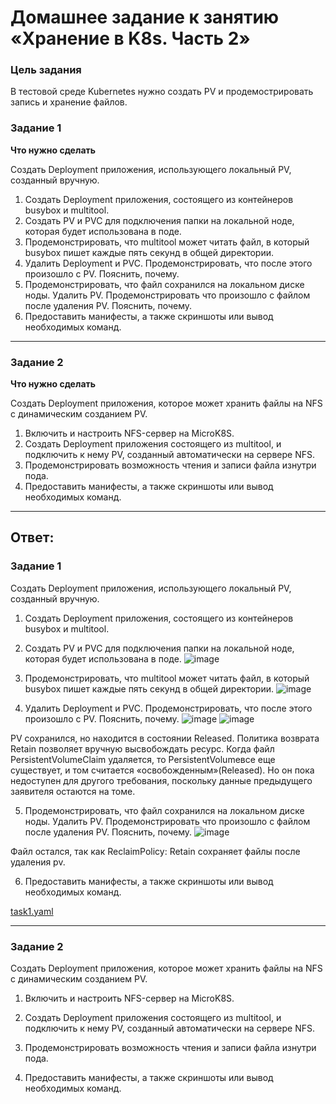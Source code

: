 # Домашнее задание к занятию «Хранение в K8s. Часть 2»

### Цель задания

В тестовой среде Kubernetes нужно создать PV и продемострировать запись и хранение файлов.

### Задание 1

**Что нужно сделать**

Создать Deployment приложения, использующего локальный PV, созданный вручную.

1. Создать Deployment приложения, состоящего из контейнеров busybox и multitool.
2. Создать PV и PVC для подключения папки на локальной ноде, которая будет использована в поде.
3. Продемонстрировать, что multitool может читать файл, в который busybox пишет каждые пять секунд в общей директории. 
4. Удалить Deployment и PVC. Продемонстрировать, что после этого произошло с PV. Пояснить, почему.
5. Продемонстрировать, что файл сохранился на локальном диске ноды. Удалить PV.  Продемонстрировать что произошло с файлом после удаления PV. Пояснить, почему.
5. Предоставить манифесты, а также скриншоты или вывод необходимых команд.

------

### Задание 2

**Что нужно сделать**

Создать Deployment приложения, которое может хранить файлы на NFS с динамическим созданием PV.

1. Включить и настроить NFS-сервер на MicroK8S.
2. Создать Deployment приложения состоящего из multitool, и подключить к нему PV, созданный автоматически на сервере NFS.
3. Продемонстрировать возможность чтения и записи файла изнутри пода. 
4. Предоставить манифесты, а также скриншоты или вывод необходимых команд.

------

## Ответ:

### Задание 1

Создать Deployment приложения, использующего локальный PV, созданный вручную.

1. Создать Deployment приложения, состоящего из контейнеров busybox и multitool.

2. Создать PV и PVC для подключения папки на локальной ноде, которая будет использована в поде.
![image](https://github.com/askarpoff/kuber_ex7/assets/108946489/01ef18dc-339b-4e57-a830-075281cc51aa)

3. Продемонстрировать, что multitool может читать файл, в который busybox пишет каждые пять секунд в общей директории. 
![image](https://github.com/askarpoff/kuber_ex7/assets/108946489/d2d70265-7816-4fa2-8236-b8bbc6fa63b9)

4. Удалить Deployment и PVC. Продемонстрировать, что после этого произошло с PV. Пояснить, почему.
![image](https://github.com/askarpoff/kuber_ex7/assets/108946489/cfd5e328-3152-493e-b3ef-de3350aec7a5)
![image](https://github.com/askarpoff/kuber_ex7/assets/108946489/ee639e8f-5ea8-4a5e-896f-41449703c808)

PV сохранился, но находится в состоянии Released. Политика возврата Retain позволяет вручную высвобождать ресурс. Когда файл PersistentVolumeClaim удаляется, то PersistentVolumeвсе еще существует, и том считается «освобожденным»(Released). Но он пока недоступен для другого требования, поскольку данные предыдущего заявителя остаются на томе.

5. Продемонстрировать, что файл сохранился на локальном диске ноды. Удалить PV.  Продемонстрировать что произошло с файлом после удаления PV. Пояснить, почему.
![image](https://github.com/askarpoff/kuber_ex7/assets/108946489/c36c9a7a-975a-4582-8701-88e14ba184f0)

Файл остался, так как ReclaimPolicy: Retain сохраняет файлы после удаления pv.

6. Предоставить манифесты, а также скриншоты или вывод необходимых команд.

[task1.yaml](https://github.com/askarpoff/kuber_ex7/blob/main/task1.yaml)

------

### Задание 2

Создать Deployment приложения, которое может хранить файлы на NFS с динамическим созданием PV.

1. Включить и настроить NFS-сервер на MicroK8S.
   
2. Создать Deployment приложения состоящего из multitool, и подключить к нему PV, созданный автоматически на сервере NFS.
  
3. Продемонстрировать возможность чтения и записи файла изнутри пода. 
  
4. Предоставить манифесты, а также скриншоты или вывод необходимых команд.
   
